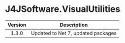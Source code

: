 # J4JSoftware.VisualUtilities

|Version|Description|
|:-----:|-----------|
|1.3.0|Updated to Net 7, updated packages|

